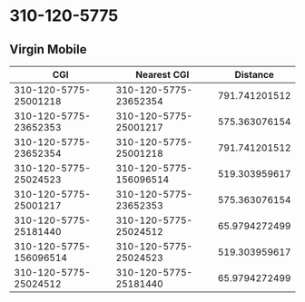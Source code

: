 # 310-120-5775
## Virgin Mobile


| CGI | Nearest CGI | Distance |
|-----|-------------|----------|
| 310-120-5775-25001218 | 310-120-5775-23652354 | 791.741201512 |
| 310-120-5775-23652353 | 310-120-5775-25001217 | 575.363076154 |
| 310-120-5775-23652354 | 310-120-5775-25001218 | 791.741201512 |
| 310-120-5775-25024523 | 310-120-5775-156096514 | 519.303959617 |
| 310-120-5775-25001217 | 310-120-5775-23652353 | 575.363076154 |
| 310-120-5775-25181440 | 310-120-5775-25024512 | 65.9794272499 |
| 310-120-5775-156096514 | 310-120-5775-25024523 | 519.303959617 |
| 310-120-5775-25024512 | 310-120-5775-25181440 | 65.9794272499 |
